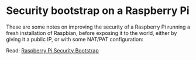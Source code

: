 <!-- - 
Title: Security bootstrap on a Raspberry Pi
Description: First steps to take, to improve security on a Raspberry Pi 
First Published: 2014-12-14
- -->

Security bootstrap on a Raspberry Pi
====================================

These are some notes on improving the security of a Raspberry Pi running a 
fresh installation of Raspbian, before exposing it to the world, either by 
giving it a public IP, or with some NAT/PAT configuration:

Read: [Raspberry Pi Security Bootstrap](/docs/raspberry-pi-security-bootstrap.html)

